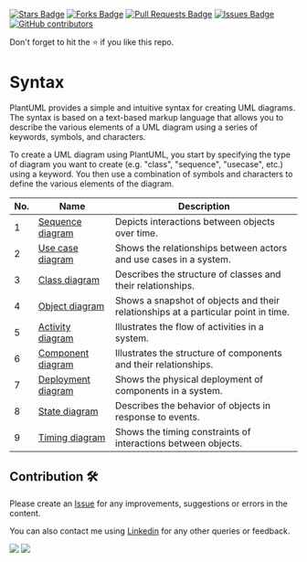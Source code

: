 <a href="https://github.com/drshahizan/software-engineering/stargazers"><img src="https://img.shields.io/github/stars/drshahizan/software-engineering" alt="Stars Badge"/></a>
<a href="https://github.com/drshahizan/software-engineering/network/members"><img src="https://img.shields.io/github/forks/drshahizan/software-engineering" alt="Forks Badge"/></a>
<a href="https://github.com/drshahizan/software-engineering/pulls"><img src="https://img.shields.io/github/issues-pr/drshahizan/software-engineering" alt="Pull Requests Badge"/></a>
<a href="https://github.com/drshahizan/software-engineering"><img src="https://img.shields.io/github/issues/drshahizan/software-engineering" alt="Issues Badge"/></a>
<a href="https://github.com/drshahizan/software-engineering/graphs/contributors"><img alt="GitHub contributors" src="https://img.shields.io/github/contributors/drshahizan/software-engineering?color=2b9348"></a>


Don't forget to hit the :star: if you like this repo.

# Syntax
PlantUML provides a simple and intuitive syntax for creating UML diagrams. The syntax is based on a text-based markup language that allows you to describe the various elements of a UML diagram using a series of keywords, symbols, and characters.

To create a UML diagram using PlantUML, you start by specifying the type of diagram you want to create (e.g. "class", "sequence", "usecase", etc.) using a keyword. You then use a combination of symbols and characters to define the various elements of the diagram.

| No. | Name| Description|
| --- | -----------------| ----------------------------------|
| 1| [Sequence diagram](https://plantuml.com/sequence-diagram) | Depicts interactions between objects over time. |
| 2| [Use case diagram](https://plantuml.com/use-case-diagram) | Shows the relationships between actors and use cases in a system.|
| 3| [Class diagram](https://plantuml.com/class-diagram) | Describes the structure of classes and their relationships.|
| 4| [Object diagram](https://plantuml.com/object-diagram)| Shows a snapshot of objects and their relationships at a particular point in time. |
| 5| [Activity diagram](https://plantuml.com/activity-diagram-beta) | Illustrates the flow of activities in a system.|
| 6| [Component diagram](https://plantuml.com/component-diagram)| Illustrates the structure of components and their relationships.|
| 7| [Deployment diagram](https://plantuml.com/deployment-diagram)| Shows the physical deployment of components in a system.|
| 8| [State diagram](https://plantuml.com/state-diagram) | Describes the behavior of objects in response to events.|
| 9| [Timing diagram](https://plantuml.com/timing-diagram)| Shows the timing constraints of interactions between objects.|

## Contribution 🛠️
Please create an [Issue](https://github.com/drshahizan/software-engineering/issues) for any improvements, suggestions or errors in the content.

You can also contact me using [Linkedin](https://www.linkedin.com/in/drshahizan/) for any other queries or feedback.

![](https://komarev.com/ghpvc/?username=drshahizan&label=Views&color=0e75b6&style=flat)
![](https://hit.yhype.me/github/profile?user_id=81284918)


